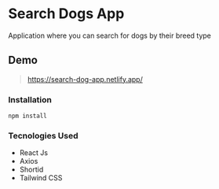 # Search Dogs App
Application where you can search for dogs by their breed type

## Demo
> https://search-dog-app.netlify.app/

### Installation

    npm install

### Tecnologies Used
- React Js
- Axios
- Shortid
- Tailwind CSS
